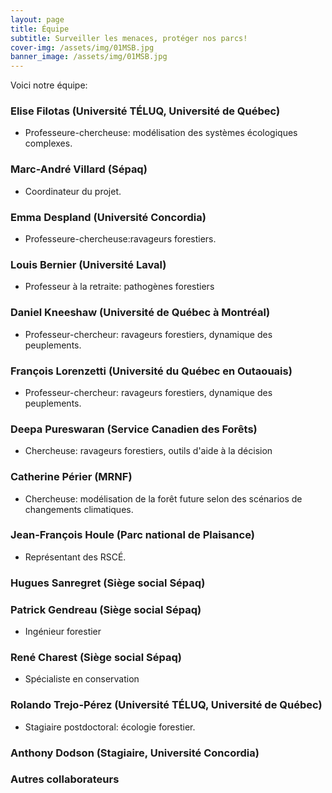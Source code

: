 ```yaml
---
layout: page
title: Équipe
subtitle: Surveiller les menaces, protéger nos parcs!
cover-img: /assets/img/01MSB.jpg
banner_image: /assets/img/01MSB.jpg
---
```


Voici notre équipe:

### Elise Filotas (Université TÉLUQ, Université de Québec)

- Professeure-chercheuse: modélisation des systèmes écologiques complexes. 

### Marc-André Villard (Sépaq)

- Coordinateur du projet.

### Emma Despland (Université Concordia)

- Professeure-chercheuse:ravageurs forestiers.

### Louis Bernier (Université Laval)

- Professeur à la retraite: pathogènes forestiers

### Daniel Kneeshaw (Université de Québec à Montréal)

- Professeur-chercheur: ravageurs forestiers, dynamique des peuplements.
 
### François Lorenzetti (Université du Québec en Outaouais)

- Professeur-chercheur: ravageurs forestiers, dynamique des peuplements.

### Deepa Pureswaran (Service Canadien des Forêts)

- Chercheuse: ravageurs forestiers, outils d'aide à la décision

### Catherine Périer (MRNF)

- Chercheuse: modélisation de la forêt future selon des scénarios de changements climatiques.

### Jean-François Houle (Parc national de Plaisance) 

- Représentant des RSCÉ.

### Hugues Sanregret (Siège social Sépaq)

### Patrick Gendreau (Siège social Sépaq)

- Ingénieur forestier

### René Charest (Siège social Sépaq)

- Spécialiste en conservation

### Rolando Trejo-Pérez (Université TÉLUQ, Université de Québec)

- Stagiaire postdoctoral: écologie forestier.

### Anthony Dodson (Stagiaire, Université Concordia)

### Autres collaborateurs 

